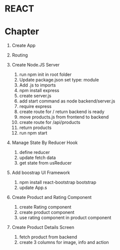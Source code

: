 # REACT

# Chapter

1. Create App
2. Routing
3. Create Node.JS Server

   1. run npm init in root folder
   2. Update package.json set type: module
   3. Add .js to imports
   4. npm install express
   5. create server.js
   6. add start command as node backend/server.js
   7. require express
   8. create route for / return backend is ready
   9. move products.js from frontend to backend
   10. create route for /api/products
   11. return products
   12. run npm start

4. Manage State By Reducer Hook

   1. define reducer
   2. update fetch data
   3. get state from usReducer

5. Add boostrap UI Framework

   1. npm install react-bootstrap bootstrap
   2. update App.s

6. Create Product and Rating Component

   1. create Rating component
   2. create product component
   3. use rating component in product component

7. Create Product Details Screen
   1. fetch product from backend
   2. create 3 columns for image, info and action
